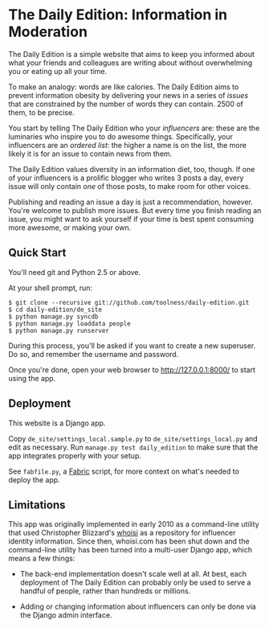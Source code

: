 # The Daily Edition: Information in Moderation

The Daily Edition is a simple website that aims to keep you informed about
what your friends and colleagues are writing about without overwhelming you or
eating up all your time.

To make an analogy: words are like calories. The Daily Edition aims to
prevent information obesity by delivering your news in a series of *issues*
that are constrained by the number of words they can contain. 2500 of them, to
be precise.

You start by telling The Daily Edition who your *influencers* are: these are
the luminaries who inspire you to do awesome things. Specifically, your
influencers are an *ordered list*: the higher a name is on the list, the more
likely it is for an issue to contain news from them.

The Daily Edition values diversity in an information diet, too, though. If one
of your influencers is a prolific blogger who writes 3 posts a day, every
issue will only contain *one* of those posts, to make room for other voices.

Publishing and reading an issue a day is just a recommendation, however.
You're welcome to publish more issues. But every time you finish reading an
issue, you might want to ask yourself if your time is best spent consuming
more awesome, or making your own.

## Quick Start

You'll need git and Python 2.5 or above.

At your shell prompt, run:

    $ git clone --recursive git://github.com/toolness/daily-edition.git
    $ cd daily-edition/de_site
    $ python manage.py syncdb
    $ python manage.py loaddata people
    $ python manage.py runserver

During this process, you'll be asked if you want to create a new superuser. Do
so, and remember the username and password.

Once you're done, open your web browser to http://127.0.0.1:8000/ to start
using the app.

## Deployment

This website is a Django app.

Copy `de_site/settings_local.sample.py` to `de_site/settings_local.py` 
and edit as necessary. Run `manage.py test daily_edition` to make sure that
the app integrates properly with your setup.

See `fabfile.py`, a [Fabric][] script, for more context on what's needed
to deploy the app.

## Limitations

This app was originally implemented in early 2010 as a command-line utility
that used Christopher Blizzard's [whoisi][] as a repository for influencer
identity information. Since then, whoisi.com has been shut down and the
command-line utility has been turned into a multi-user Django app, which means
a few things:

* The back-end implementation doesn't scale well at all. At best, each
  deployment of The Daily Edition can probably only be used to serve a handful
  of people, rather than hundreds or millions.

* Adding or changing information about influencers can only be done via the
  Django admin interface.

  [whoisi]: http://www.0xdeadbeef.com/weblog/2008/06/announcing-whoisi/
  [Fabric]: http://www.fabfile.org

